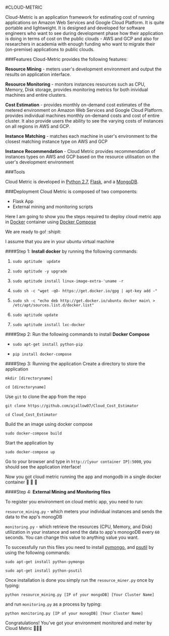 #CLOUD-METRIC

Cloud-Metric is an application framework for estimating cost of running applications on Amazon Web Services 
and Google Cloud Platform. It is quite portable and lightweight. It is designed and developed for software engineers who
want to see during development phase how their application is doing in terms of cost on the public clouds - AWS and GCP and also for 
researchers in academia with enough funding who want to migrate their (on-premise) applications to public clouds. 

###Features
Cloud-Metric provides the following features:

  **Resource Mining**  - meters user's development environment and output the results on application interface.
  
  **Resource Monitoring** - monitors instances resources such as CPU, Memory, Disk storage, provides monitoring metrics for both inividual machines
  and entire clusters. 
  
  **Cost Estimation** - provides monthly on-demand cost estimates of the metered environment on Amazon Web Services and Google Cloud Platform.
  provides individual machines monthly on-demand costs and cost of entire cluster. It also provide users the ability to see the varying costs
  of instances on all regions in AWS and GCP. 
  
  **Instance Matching** - matches each machine in user's environment to the closest matching instance type on AWS and GCP
  
  **Instance Recommendation** - Cloud Metric provides recommendation of instances types on AWS and GCP based on the resource utilisation on the user's development environment
  
  
###Tools

Cloud Metric is developed in [Python 2.7](https://www.python.org/download/releases/2.7/), 
[Flask](http://flask.pocoo.org/), and a [MongoDB](https://www.mongodb.com/). 

###Deployment
Cloud Metric is composed of two components: 

- Flask App
- External mining and monitoring scripts

Here I am going to show you the steps required to deploy cloud metric app in [Docker](https://www.docker.com/) 
container using [Docker Compose](https://docs.docker.com/compose/overview/)

We are ready to go! :shipit:

I assume that you are in your ubuntu virtual machine 

####Step 1: **Install docker** by running the following commands:

1. `sudo aptitude  update`

2. `sudo aptitude -y upgrade`

3. `sudo aptitude install linux-image-extra-'uname -r`

4. `sudo sh -c "wget -qO- https://get.docker.io/gpg | apt-key add -"`

5. `sudo sh -c "echo deb http://get.docker.io/ubuntu docker main\ > /etc/apt/sources.list.d/docker.list"
`
6. `sudo aptitude update`

7. `sudo aptitude install lxc-docker`


####Step 2: Run the following commands to install **Docker Compose**

- `sudo apt-get install python-pip`

- `pip install docker-compose`

####Step 3: Running the application
Create a directory to store the application

`mkdir [directoryname]`

`cd [directoryname]`

Use `git` to clone the app from the repo

`git clone https://github.com/ajallow07/Cloud_Cost_Estimator`

`cd Cloud_Cost_Estimator`

Build the an image using docker compose

`sudo docker-compose build`

Start the application by

`sudo docker-compose up`

Go to your browser and type in `http://[your container IP]:5000`, you should see the application interface!

Now you got cloud metric running the app and mongodb in a single docker container :clap: :clap: :clap:


####Step 4: **External Mining and Monitoring files**

To register you environment on cloud metric app, you need to run:

```resource_mining.py``` - which meters your individual instances and sends the data to the app's monogDB

```monitoring.py``` - which retrieve the resources (CPU, Memory, and Disk) utilization in your instance and send the data to app's monogoDB
every `60` seconds. You can change this value to anything value you want.

To successfully run this files you need to install [pymongo](https://api.mongodb.com/python/current/), 
and [psutil](https://pypi.python.org/pypi/psutil) by using the following commands:

`sudo apt-get install python-pymongo`

`sudo apt-get install python-psutil`

Once installation is done you simply run the `resource_miner.py` once by typing:

`python resource_mining.py [IP of your mongoDB] [Your Cluster Name]`

and run `monitoring.py` as a process by typing:

`python monitoring.py [IP of your monogDB] [Your Cluster Name]`

Congratulations! You've got your environment monitored and meter by Cloud Metric :clap::clap::clap:






  

